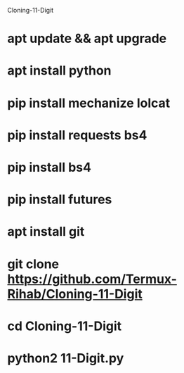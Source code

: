 Cloning-11-Digit

#  apt update && apt upgrade
#  apt install python
#  pip install mechanize lolcat
#  pip install requests bs4
#  pip install bs4
#  pip install futures
#  apt install git
#  git clone https://github.com/Termux-Rihab/Cloning-11-Digit
#  cd Cloning-11-Digit
#  python2 11-Digit.py






